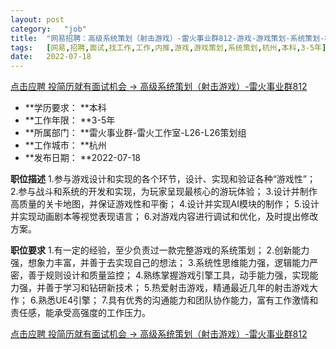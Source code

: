 ```yaml
---
layout:	post
category:	"job"
title:	"网易招聘：高级系统策划（射击游戏）-雷火事业群812-游戏-游戏策划-系统策划-杭州本科3-5年"
tags:	[网易,招聘,面试,找工作,工作,内推,游戏,游戏策划,系统策划,杭州,本科,3-5年]
date:	2022-07-18
---
```


[点击应聘 投简历就有面试机会 -> 高级系统策划（射击游戏）-雷火事业群812](http://mobile.bole.netease.com/bole/boleDetail?id=28747&employeeId=346f03c3cda5f04c&key=all)



- **学历要求： **本科
- **工作年限： **3-5年
- **所属部门： **雷火事业群-雷火工作室-L26-L26策划组
- **工作城市： **杭州
- **发布日期： **2022-07-18



**职位描述**
1.参与游戏设计和实现的各个环节，设计、实现和验证各种“游戏性”；
2.参与战斗和系统的开发和实现，为玩家呈现最核心的游玩体验；
3.设计并制作高质量的关卡地图，并保证游戏性和平衡；
4.设计并实现AI模块的制作；
5.设计并实现动画剧本等视觉表现语言；
6.对游戏内容进行调试和优化，及时提出修改方案。



**职位要求**
1.有一定的经验，至少负责过一款完整游戏的系统策划；
2.创新能力强，想象力丰富，并善于去实现自己的想法；
3.系统性思维能力强，逻辑能力严密，善于规则设计和质量监控；
4.熟练掌握游戏引擎工具，动手能力强，实现能力强，并善于学习和钻研新技术；
5.热爱射击游戏，精通最近几年的射击游戏大作；
6.熟悉UE4引擎；
7.具有优秀的沟通能力和团队协作能力，富有工作激情和责任感，能承受高强度的工作压力。



[点击应聘 投简历就有面试机会 -> 高级系统策划（射击游戏）-雷火事业群812](http://mobile.bole.netease.com/bole/boleDetail?id=28747&employeeId=346f03c3cda5f04c&key=all)